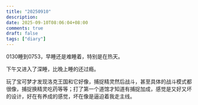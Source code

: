 ```yaml
---
title: "20250910"
description: 
date: 2025-09-10T08:06:04+08:00
comments: true
draft: false
tags: ["diary"]
---
```

0130睡到0753，早睡还是难睡着，特别是在热天。

下午又进入了深睡，比晚上睡的还过瘾。

玩了宝可梦才发现洛克王国和它好像，捕捉精灵然后战斗，甚至具体的战斗模式都很像，捕捉换精灵吃药等等；打了第一个道馆才知道有捕捉加成，感觉是又好又坏的设计，好在有养成的感觉，坏在像是逼迫着我走主线。
